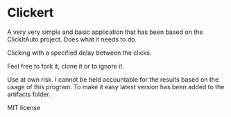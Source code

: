# Clickert

A very very simple and basic application that has been based on the ClickItAuto project. Does what it needs to do.

Clicking with a specified delay between the clicks.

Feel free to fork it, clone it or to ignore it.

Use at own risk. I cannot be held accountable for the results based on the usage of this program.
To make it easy latest version has been added to the artifacts folder.

MIT license
